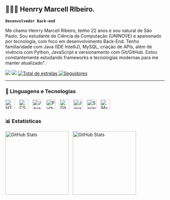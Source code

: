 ## 👨🏽‍💻 Henrry Marcell RIbeiro.

**`Desenvolvedor Back-end`**

Me chamo Henrry Marcell Ribeiro, tenho 22 anos e sou natural de São Paulo.
Sou estudante de Ciência da Computação (UNINOVE) e apaixonado por tecnologia, com foco em desenvolvimento Back-End. Tenho familiaridade com Java (IDE IntelliJ), MySQL, criação de APIs, além de vivência com Python, JavaScript e versionamento com Git/GitHub. Estou constantemente estudando frameworks e tecnologias modernas para me manter atualizado".

<p align="left">
   <a href="https://www.linkedin.com/in/henrry-ribeiro/" target="_blank"><img src="https://img.shields.io/badge/-LinkedIn-%230077B5?style=for-the-badge&logo=linkedin&logoColor=white" target="_blank"></a> 
    </a>
   <a href="https://www.instagram.com/ohenrryribeiro/?next=%2F" target="_blank"><img src="https://img.shields.io/badge/-Instagram-%23000000?style=for-the-badge&logo=instagram&logoColor=white" target="_blank"></a>
    </a> 
    <a href="https://github.com/henrryribeiro?tab=repositories&sort=stargazers">
        <img 
            alt="Total de estrelas" 
            title="Total de estrelas GitHub" 
           src="https://custom-icon-badges.demolab.com/github/stars/henrryribeiro?color=000000&style=for-the-badge&labelColor=000000&logo=star&label=estrelas&logoColor=white "
        />
    </a>
    <a href="https://github.com/henrryribeiro?tab=followers">
        <img 
            alt="Seguidores" 
            title="Me siga no GitHub" 
            src="https://custom-icon-badges.demolab.com/github/followers/henrryribeiro?color=000000&labelColor=000000&style=for-the-badge&logo=github&label=Seguidores&logoColor=white">
    </a>
</p>

---

### 🤖 Linguagens e Tecnologias

<img 
    align="left" 
    alt="HTML"
    title="HTML" 
    width="30px" 
    style="padding-right: 10px;" 
    src="https://cdn.jsdelivr.net/gh/devicons/devicon@latest/icons/html5/html5-original.svg" 
/>
<img 
    align="left" 
    alt="CSS" 
    title="CSS"
    width="30px" 
    style="padding-right: 10px;" 
    src="https://cdn.jsdelivr.net/gh/devicons/devicon@latest/icons/css3/css3-original.svg" 
/>
<img 
    align="left" 
    alt="JavaScript" 
    title="JavaScript"
    width="30px" 
    style="padding-right: 10px;" 
    src="https://cdn.jsdelivr.net/gh/devicons/devicon@latest/icons/javascript/javascript-original.svg" 
/>


<img 
    align="left" 
    alt="Python" 
    title="Python"
    width="30px" 
    style="padding-right: 10px;" 
    src="https://cdn.jsdelivr.net/gh/devicons/devicon@latest/icons/python/python-original.svg" 
/>


<img 
    align="left" 
    alt="Git" 
    title="Git"
    width="30px" 
    style="padding-right: 10px;" 
    src="https://cdn.jsdelivr.net/gh/devicons/devicon@latest/icons/git/git-original.svg" 
/>
<img 
    align="left" 
    alt="Java" 
    title="Java"
    width="30px" 
    style="padding-right: 10px;" 
    src="https://cdn.jsdelivr.net/gh/devicons/devicon@latest/icons/java/java-original.svg"
/>

<img 
    align="left" 
    alt="Springboot" 
    title="Springboot"
    width="30px" 
    style="padding-right: 10px;" 
    src= "https://cdn.jsdelivr.net/gh/devicons/devicon@latest/icons/spring/spring-original.svg"
/>

<img 
    align="left" 
    alt="Mysql" 
    title="Mysql"
    width="30px" 
    style="padding-right: 10px;" 
    src= "https://cdn.jsdelivr.net/gh/devicons/devicon@latest/icons/mysql/mysql-plain-wordmark.svg" 
/>


<br/>
<br/>

### 📊 Estatísticas

<p>
  <img 
    align="left" 
    alt="GitHub Stats" 
    height="200" 
    style="padding-right: 10px;" 
    src="https://github-readme-stats.vercel.app/api?username=henrryribeiro&show_icons=true&theme=tokyonight&include_all_commits=true&locale=pt-br" 
  />

<img 
      align="left" 
      alt="GitHub Stats" 
      height="200" 
      src="https://github-readme-stats.vercel.app/api/top-langs/?username=henrryribeiro&theme=tokyonight&layout=compact&custom_title=Tecnologias&langs_count=8" 
  />

</p>
